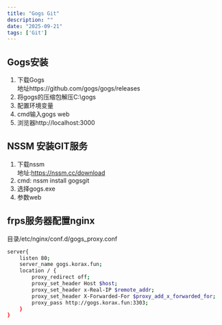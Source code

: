 ```yaml
---
title: "Gogs Git"
description: ""
date: "2025-09-21"
tags: ['Git']
---
```


## Gogs安装  
1. 下载Gogs  
地址https://github.com/gogs/gogs/releases  
2. 将gogs的压缩包解压C:\gogs  
3. 配置环境变量
4. cmd输入gogs web
5. 浏览器http://localhost:3000

## NSSM 安装GIT服务
1. 下载nssm  
地址:https://nssm.cc/download  
2. cmd: nssm install gogsgit  
3. 选择gogs.exe  
4. 参数web  

## frps服务器配置nginx
目录/etc/nginx/conf.d/gogs_proxy.conf  
~~~sh
server{
	listen 80;
	server_name gogs.korax.fun;
	location / {
		proxy_redirect off;
		proxy_set_header Host $host;
		proxy_set_header x-Real-IP $remote_addr;
		proxy_set_header X-Forwarded-For $proxy_add_x_forwarded_for;
		proxy_pass http://gogs.korax.fun:3303;
	}
}
~~~